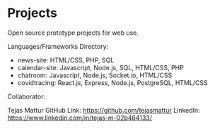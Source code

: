 # Projects
Open source prototype projects for web use. 

Languages/Frameworks Directory: 
* news-site: HTML/CSS, PHP, SQL
* calendar-site: Javascript, Node.js, SQL, HTML/CSS, PHP
* chatroom: Javascript, Node.js, Socket.io, HTML/CSS
* covidtracing: React.js, Express, Node.js, PostgreSQL, HTML/CSS

Collaborator:

Tejas Mattur
GitHub Link: https://github.com/tejasmattur
LinkedIn: https://www.linkedin.com/in/tejas-m-02b464133/
